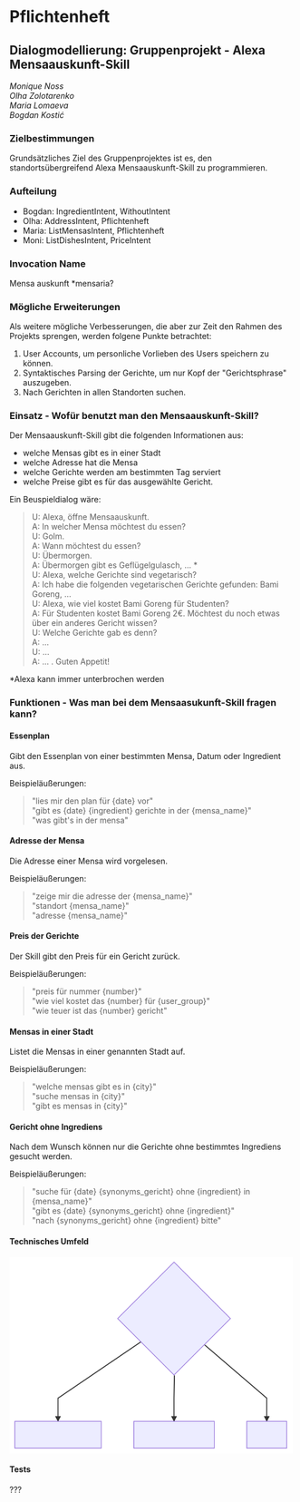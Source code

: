 # Pflichtenheft
## Dialogmodellierung: Gruppenprojekt - Alexa Mensaauskunft-Skill
*Monique Noss*  
*Olha Zolotarenko*  
*Maria Lomaeva*  
*Bogdan Kostić*  

### Zielbestimmungen
Grundsätzliches Ziel des Gruppenprojektes ist es, den standortsübergreifend Alexa Mensaauskunft-Skill zu programmieren.

### Aufteilung

* Bogdan: IngredientIntent, WithoutIntent
* Olha: AddressIntent, Pflichtenheft
* Maria: ListMensasIntent, Pflichtenheft
* Moni: ListDishesIntent, PriceIntent

### Invocation Name
Mensa auskunft *mensaria?

### Mögliche Erweiterungen
Als weitere mögliche Verbesserungen, die aber zur Zeit den Rahmen des Projekts sprengen, werden folgene Punkte betrachtet:

1. User Accounts, um personliche Vorlieben des Users speichern zu können. 
2. Syntaktisches Parsing der Gerichte, um nur Kopf der "Gerichtsphrase" auszugeben. 
3. Nach Gerichten in allen Standorten suchen. 

### Einsatz - Wofür benutzt man den Mensaauskunft-Skill?
Der Mensaauskunft-Skill gibt die folgenden Informationen aus: 

* welche Mensas gibt es in einer Stadt
* welche Adresse hat die Mensa
* welche Gerichte werden am bestimmten Tag serviert
* welche Preise gibt es für das ausgewählte Gericht. 

Ein Beuspieldialog wäre:

> U: Alexa, öffne Mensaauskunft.  
> A: In welcher Mensa möchtest du essen?  
U: Golm.  
A: Wann möchtest du essen?  
U: Übermorgen.   
A: Übermorgen gibt es Geflügelgulasch, … \*  
U: Alexa, welche Gerichte sind vegetarisch?  
A: Ich habe die folgenden vegetarischen Gerichte gefunden: Bami Goreng, …  
U: Alexa, wie viel kostet Bami Goreng für Studenten?  
A: Für Studenten kostet Bami Goreng 2€. Möchtest du noch etwas über ein anderes Gericht wissen?  
U: Welche Gerichte gab es denn?  
A: …  
U: …  
> A: … . Guten Appetit! 

\*Alexa kann immer unterbrochen werden

### Funktionen - Was man bei dem Mensaasukunft-Skill fragen kann?
#### Essenplan
Gibt den Essenplan von einer bestimmten Mensa, Datum oder Ingredient aus. 

Beispieläußerungen:

>"lies mir den plan für {date} vor"  
"gibt es {date} {ingredient} gerichte in der {mensa_name}"  
>"was gibt's in der mensa"  

#### Adresse der Mensa
Die Adresse einer Mensa wird vorgelesen. 

Beispieläußerungen:

>"zeige mir die adresse der {mensa_name}"  
"standort {mensa_name}"  
>"adresse {mensa_name}"  

#### Preis der Gerichte
Der Skill gibt den Preis für ein Gericht zurück.

Beispieläußerungen:

>"preis für nummer {number}"  
"wie viel kostet das {number} für {user_group}"  
>"wie teuer ist das {number} gericht"  

#### Mensas in einer Stadt
Listet die Mensas in einer genannten Stadt auf.

Beispieläußerungen:

>"welche mensas gibt es in {city}"  
"suche mensas in {city}"  
>"gibt es mensas in {city}"  

#### Gericht ohne Ingrediens
Nach dem Wunsch können nur die Gerichte ohne bestimmtes Ingrediens gesucht werden. 

Beispieläußerungen:

>"suche für {date} {synonyms_gericht} ohne {ingredient} in {mensa_name}"  
"gibt es {date} {synonyms_gericht} ohne {ingredient}"  
>"nach {synonyms_gericht} ohne {ingredient} bitte"  

#### Technisches Umfeld

<img src="mermaid-diagram-20190715215538.svg" alt="drawing" width="500" align="middle"/>

#### Tests
???
